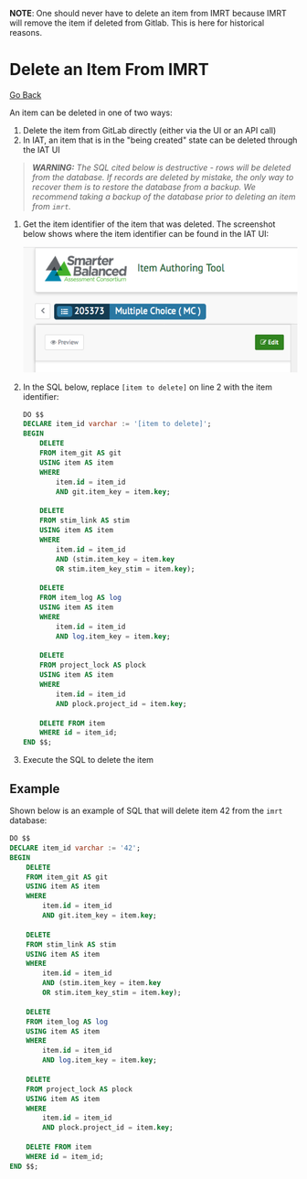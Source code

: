 **NOTE**: One should never have to delete an item from IMRT because IMRT will remove the item if deleted from Gitlab.  This is here for historical reasons.

# Delete an Item From IMRT

[Go Back](../README.md)

An item can be deleted in one of two ways:

1. Delete the item from GitLab directly (either via the UI or an API call)
2. In IAT, an item that is in the "being created" state can be deleted through the IAT UI


>_**WARNING:** The SQL cited below is destructive - rows will be deleted from the database.  If records are deleted by mistake, the only way to recover them is to restore the database from a backup.  We recommend taking a backup of the database prior to deleting an item from `imrt`._

1. Get the item identifier of the item that was deleted.  The screenshot below shows where the item identifier can be found in the IAT UI: 

	![IAT item identifier location](assets/images/iat-item-id-location.png)
2. In the SQL below, replace `[item to delete]` on line 2 with the item identifier:

	```sql
	DO $$
	DECLARE item_id varchar := '[item to delete]';
	BEGIN
		DELETE
		FROM item_git AS git
		USING item AS item
		WHERE
			item.id = item_id
			AND git.item_key = item.key;
				
		DELETE
		FROM stim_link AS stim
		USING item AS item
		WHERE
			item.id = item_id
			AND (stim.item_key = item.key
			OR stim.item_key_stim = item.key);
			
		DELETE
		FROM item_log AS log
		USING item AS item
		WHERE
			item.id = item_id
			AND log.item_key = item.key;
			
		DELETE
		FROM project_lock AS plock
		USING item AS item
		WHERE
			item.id = item_id
			AND plock.project_id = item.key;
			
		DELETE FROM item
		WHERE id = item_id;
	END $$;
	```

3. Execute the SQL to delete the item

## Example
Shown below is an example of SQL that will delete item 42 from the `imrt` database:

```sql
DO $$
DECLARE item_id varchar := '42';
BEGIN
	DELETE
	FROM item_git AS git
	USING item AS item
	WHERE
		item.id = item_id
		AND git.item_key = item.key;
			
	DELETE
	FROM stim_link AS stim
	USING item AS item
	WHERE
		item.id = item_id
		AND (stim.item_key = item.key
		OR stim.item_key_stim = item.key);
		
	DELETE
	FROM item_log AS log
	USING item AS item
	WHERE
		item.id = item_id
		AND log.item_key = item.key;
		
	DELETE
	FROM project_lock AS plock
	USING item AS item
	WHERE
		item.id = item_id
		AND plock.project_id = item.key;
		
	DELETE FROM item
	WHERE id = item_id;
END $$;
```
